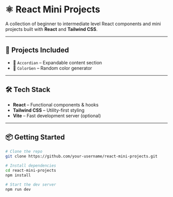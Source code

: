 # ⚛️ React Mini Projects

A collection of beginner to intermediate level React components and mini projects built with **React** and **Tailwind CSS**.

---

## 📁 Projects Included

- 📂 `Accordian` – Expandable content section  
- 🎨 `ColorGen` – Random color generator  
<!-- - 🎯 `ColorPicker` – Interactive color palette   -->
<!-- - 🖼 `ImageSlider` – Simple image carousel   -->
<!-- - ⭐ `StarRating` – Clickable star rating UI   -->
<!-- - ⏱ `StopWatch` – Start/pause/reset timer   -->
<!-- - 🌳 `Tree View` – Collapsible file/folder structure    -->
<!-- 🔗 `TreeLink` – Tree layout with navigation links   -->

---

## 🛠 Tech Stack

- **React** – Functional components & hooks  
- **Tailwind CSS** – Utility-first styling  
- **Vite** – Fast development server (optional)  

---

## 📦 Getting Started

```bash
# Clone the repo
git clone https://github.com/your-username/react-mini-projects.git

# Install dependencies
cd react-mini-projects
npm install

# Start the dev server
npm run dev
